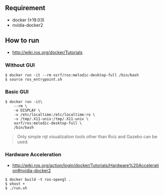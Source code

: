 ## Requirement

- docker (≥19.03)
- nvidia-docker2

## How to run

- http://wiki.ros.org/docker/Tutorials

### Without GUI

```shell
$ docker run -it --rm osrf/ros:melodic-desktop-full /bin/bash
$ source ros_entrypoint.sh
```



### Basic GUI

```shell
$ docker run -it\
    --rm \
    -e DISPLAY \
    -v /etc/localtime:/etc/localtime:ro \
    -v /tmp/.X11-unix:/tmp/.X11-unix \
    osrf/ros:melodic-desktop-full \
    /bin/bash
```

> Only simple rqt visualization tools other than Rviz and Gazebo can be used.



### Hardware Acceleration

- http://wiki.ros.org/action/login/docker/Tutorials/Hardware%20Acceleration#nvidia-docker2


```shell
$ docker build -t ros-opengl .
$ xhost +
$ ./run.sh
```

